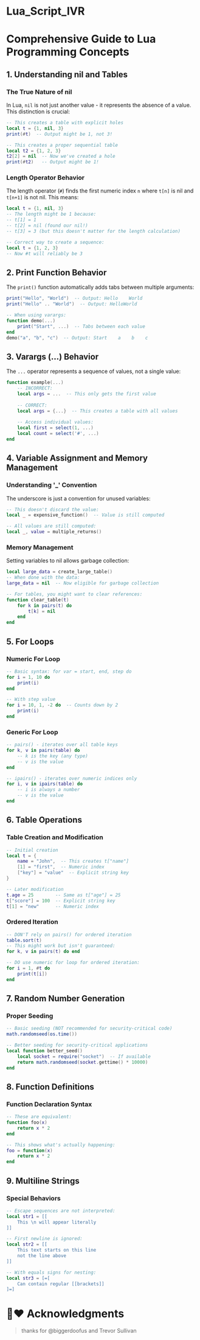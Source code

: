 # Lua_Script_IVR

# Comprehensive Guide to Lua Programming Concepts

## 1. Understanding nil and Tables

### The True Nature of nil
In Lua, `nil` is not just another value - it represents the absence of a value. This distinction is crucial:

```lua
-- This creates a table with explicit holes
local t = {1, nil, 3}
print(#t)  -- Output might be 1, not 3!

-- This creates a proper sequential table
local t2 = {1, 2, 3}
t2[2] = nil  -- Now we've created a hole
print(#t2)   -- Output might be 1!
```

### Length Operator Behavior
The length operator (`#`) finds the first numeric index `n` where `t[n]` is nil and `t[n+1]` is not nil. This means:

```lua
local t = {1, nil, 3}
-- The length might be 1 because:
-- t[1] = 1
-- t[2] = nil (found our nil!)
-- t[3] = 3 (but this doesn't matter for the length calculation)

-- Correct way to create a sequence:
local t = {1, 2, 3}
-- Now #t will reliably be 3
```

## 2. Print Function Behavior

The `print()` function automatically adds tabs between multiple arguments:

```lua
print("Hello", "World")  -- Output: Hello    World
print("Hello" .. "World")  -- Output: HelloWorld

-- When using varargs:
function demo(...)
    print("Start", ...)  -- Tabs between each value
end
demo("a", "b", "c")  -- Output: Start    a    b    c
```

## 3. Varargs (...) Behavior

The `...` operator represents a sequence of values, not a single value:

```lua
function example(...)
    -- INCORRECT:
    local args = ...  -- This only gets the first value
    
    -- CORRECT:
    local args = {...}  -- This creates a table with all values
    
    -- Access individual values:
    local first = select(1, ...)
    local count = select('#', ...)
end
```

## 4. Variable Assignment and Memory Management

### Understanding '_' Convention
The underscore is just a convention for unused variables:

```lua
-- This doesn't discard the value:
local _ = expensive_function()  -- Value is still computed

-- All values are still computed:
local _, value = multiple_returns()
```

### Memory Management
Setting variables to nil allows garbage collection:

```lua
local large_data = create_large_table()
-- When done with the data:
large_data = nil  -- Now eligible for garbage collection

-- For tables, you might want to clear references:
function clear_table(t)
    for k in pairs(t) do
        t[k] = nil
    end
end
```

## 5. For Loops

### Numeric For Loop
```lua
-- Basic syntax: for var = start, end, step do
for i = 1, 10 do
    print(i)
end

-- With step value
for i = 10, 1, -2 do  -- Counts down by 2
    print(i)
end
```

### Generic For Loop
```lua
-- pairs() - iterates over all table keys
for k, v in pairs(table) do
    -- k is the key (any type)
    -- v is the value
end

-- ipairs() - iterates over numeric indices only
for i, v in ipairs(table) do
    -- i is always a number
    -- v is the value
end
```

## 6. Table Operations

### Table Creation and Modification
```lua
-- Initial creation
local t = {
    name = "John",  -- This creates t["name"]
    [1] = "first",  -- Numeric index
    ["key"] = "value"  -- Explicit string key
}

-- Later modification
t.age = 25        -- Same as t["age"] = 25
t["score"] = 100  -- Explicit string key
t[1] = "new"      -- Numeric index
```

### Ordered Iteration
```lua
-- DON'T rely on pairs() for ordered iteration
table.sort(t)
-- This might work but isn't guaranteed:
for k, v in pairs(t) do end

-- DO use numeric for loop for ordered iteration:
for i = 1, #t do
    print(t[i])
end
```

## 7. Random Number Generation

### Proper Seeding
```lua
-- Basic seeding (NOT recommended for security-critical code)
math.randomseed(os.time())

-- Better seeding for security-critical applications
local function better_seed()
    local socket = require("socket")  -- If available
    return math.randomseed(socket.gettime() * 10000)
end
```

## 8. Function Definitions

### Function Declaration Syntax
```lua
-- These are equivalent:
function foo(x)
    return x * 2
end

-- This shows what's actually happening:
foo = function(x)
    return x * 2
end
```

## 9. Multiline Strings

### Special Behaviors
```lua
-- Escape sequences are not interpreted:
local str1 = [[
    This \n will appear literally
]]

-- First newline is ignored:
local str2 = [[
    This text starts on this line
    not the line above
]]

-- With equals signs for nesting:
local str3 = [=[
    Can contain regular [[brackets]]
]=]
```


# 💯❤️ Acknowledgments 
> thanks for @biggerdoofus and Trevor Sullivan 
